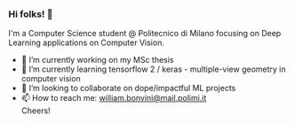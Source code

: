 ### Hi folks! 👋
I'm a Computer Science student @ Politecnico di Milano focusing on Deep Learning applications on Computer Vision. 
- 🔭 I’m currently working on my MSc thesis
- 🌱 I’m currently learning tensorflow 2 / keras - multiple-view geometry in computer vision 
- 👯 I’m looking to collaborate on dope/impactful ML projects
- 📫 How to reach me: william.bonvini@mail.polimi.it   
Cheers!

<!--
**WilliamBonvini/WilliamBonvini** is a ✨ _special_ ✨ repository because its `README.md` (this file) appears on your GitHub profile.

Here are some ideas to get you started:

- 🔭 I’m currently working on ...
- 🤔 I’m looking for help with ...
- 💬 Ask me about ...
- 📫 How to reach me: ...
- 😄 Pronouns: ...
- ⚡ Fun fact: ...
-->
